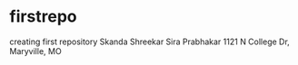 # firstrepo
creating first repository
Skanda Shreekar Sira Prabhakar
1121 N College Dr, Maryville, MO
